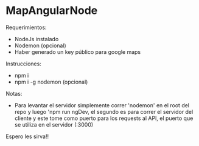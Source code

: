 # MapAngularNode

Requerimientos:
- NodeJs instalado
- Nodemon (opcional)
- Haber generado un key público para google maps

Instrucciones:
- npm i
- npm i -g nodemon (opcional)

Notas:
- Para levantar el servidor simplemente correr 'nodemon' en el root del repo y luego 'npm run ngDev, el segundo es para correr el servidor del cliente y este tome como puerto para los requests al API, el puerto que se utiliza en el servidor (:3000)

Espero les sirva!!